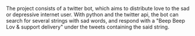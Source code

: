 The project consists of a twitter bot, which aims to distribute love to the sad or depressive internet user.
With python and the twitter api, the bot can search for several strings with sad words, and respond with a "Beep Beep Lov & support delivery" under the tweets containing the said string.
